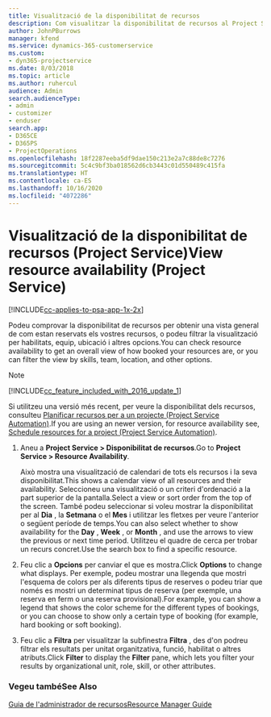 ```yaml
---
title: Visualització de la disponibilitat de recursos
description: Com visualitzar la disponibilitat de recursos al Project Service
author: JohnPBurrows
manager: kfend
ms.service: dynamics-365-customerservice
ms.custom:
- dyn365-projectservice
ms.date: 8/03/2018
ms.topic: article
ms.author: ruhercul
audience: Admin
search.audienceType:
- admin
- customizer
- enduser
search.app:
- D365CE
- D365PS
- ProjectOperations
ms.openlocfilehash: 18f2287eeba5df9dae150c213e2a7c88de8c7276
ms.sourcegitcommit: 5c4c9bf3ba018562d6cb3443c01d550489c415fa
ms.translationtype: HT
ms.contentlocale: ca-ES
ms.lasthandoff: 10/16/2020
ms.locfileid: "4072286"
---
```

# <a name="view-resource-availability-project-service"></a><span data-ttu-id="d4dd3-103">Visualització de la disponibilitat de recursos (Project Service)</span><span class="sxs-lookup"><span data-stu-id="d4dd3-103">View resource availability (Project Service)</span></span>

[!INCLUDE[cc-applies-to-psa-app-1x-2x](../includes/cc-applies-to-psa-app-1x-2x.md)]

<span data-ttu-id="d4dd3-104">Podeu comprovar la disponibilitat de recursos per obtenir una vista general de com estan reservats els vostres recursos, o podeu filtrar la visualització per habilitats, equip, ubicació i altres opcions.</span><span class="sxs-lookup"><span data-stu-id="d4dd3-104">You can check resource availability to get an overall view of how booked your resources are, or you can filter the view by skills, team, location, and other options.</span></span>  
  
> [!NOTE]
> [!INCLUDE[cc_feature_included_with_2016_update_1](../includes/cc-feature-included-with-2016-update-1.md)]  
> 
>  <span data-ttu-id="d4dd3-105">Si utilitzeu una versió més recent, per veure la disponibilitat dels recursos, consulteu [Planificar recursos per a un projecte (Project Service Automation)](../psa/schedule-resources-project.md).</span><span class="sxs-lookup"><span data-stu-id="d4dd3-105">If you are using an newer version, for resource availability see, [Schedule resources for a project (Project Service Automation)](../psa/schedule-resources-project.md).</span></span>  

1. <span data-ttu-id="d4dd3-106">Aneu a **Project Service > Disponibilitat de recursos**.</span><span class="sxs-lookup"><span data-stu-id="d4dd3-106">Go to **Project Service > Resource Availability**.</span></span>  

    <span data-ttu-id="d4dd3-107">Això mostra una visualització de calendari de tots els recursos i la seva disponibilitat.</span><span class="sxs-lookup"><span data-stu-id="d4dd3-107">This shows a calendar view of all resources and their availability.</span></span> <span data-ttu-id="d4dd3-108">Seleccioneu una visualització o un criteri d'ordenació a la part superior de la pantalla.</span><span class="sxs-lookup"><span data-stu-id="d4dd3-108">Select a view or sort order from the top of the screen.</span></span> <span data-ttu-id="d4dd3-109">També podeu seleccionar si voleu mostrar la disponibilitat per al **Dia** , la **Setmana** o el **Mes** i utilitzar les fletxes per veure l'anterior o següent període de temps.</span><span class="sxs-lookup"><span data-stu-id="d4dd3-109">You can also select whether to show availability for the **Day** , **Week** , or **Month** , and use the arrows to view the previous or next time period.</span></span> <span data-ttu-id="d4dd3-110">Utilitzeu el quadre de cerca per trobar un recurs concret.</span><span class="sxs-lookup"><span data-stu-id="d4dd3-110">Use the search box to find a specific resource.</span></span>  

2. <span data-ttu-id="d4dd3-111">Feu clic a **Opcions** per canviar el que es mostra.</span><span class="sxs-lookup"><span data-stu-id="d4dd3-111">Click **Options** to change what displays.</span></span> <span data-ttu-id="d4dd3-112">Per exemple, podeu mostrar una llegenda que mostri l'esquema de colors per als diferents tipus de reserves o podeu triar que només es mostri un determinat tipus de reserva (per exemple, una reserva en ferm o una reserva provisional).</span><span class="sxs-lookup"><span data-stu-id="d4dd3-112">For example, you can show a legend that shows the color scheme for the different types of bookings, or you can choose to show only a certain type of booking (for example, hard booking or soft booking).</span></span>  

3. <span data-ttu-id="d4dd3-113">Feu clic a **Filtra** per visualitzar la subfinestra **Filtra** , des d'on podreu filtrar els resultats per unitat organitzativa, funció, habilitat o altres atributs.</span><span class="sxs-lookup"><span data-stu-id="d4dd3-113">Click **Filter** to display the **Filter** pane, which lets you filter your results by organizational unit, role, skill, or other attributes.</span></span>  

### <a name="see-also"></a><span data-ttu-id="d4dd3-114">Vegeu també</span><span class="sxs-lookup"><span data-stu-id="d4dd3-114">See Also</span></span>  
 [<span data-ttu-id="d4dd3-115">Guia de l'administrador de recursos</span><span class="sxs-lookup"><span data-stu-id="d4dd3-115">Resource Manager Guide</span></span>](../psa/resource-manager-guide.md)
